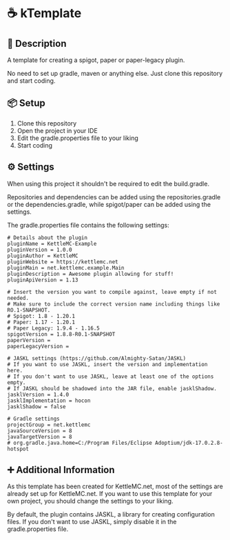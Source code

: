# ☕ kTemplate

## 📝 Description
A template for creating a spigot, paper or paper-legacy plugin.

No need to set up gradle, maven or anything else. Just clone this repository and start coding.

## 📦 Setup
1. Clone this repository
2. Open the project in your IDE
3. Edit the gradle.properties file to your liking
4. Start coding

## ⚙ Settings
When using this project it shouldn't be required to edit the build.gradle.

Repositories and dependencies can be added using the repositories.gradle or the dependencies.gradle, while spigot/paper can be added using the settings.

The gradle.properties file contains the following settings:
```properties
# Details about the plugin
pluginName = KettleMC-Example
pluginVersion = 1.0.0
pluginAuthor = KettleMC
pluginWebsite = https://kettlemc.net
pluginMain = net.kettlemc.example.Main
pluginDescription = Awesome plugin allowing for stuff!
pluginApiVersion = 1.13

# Insert the version you want to compile against, leave empty if not needed.
# Make sure to include the correct version name including things like RO.1-SNAPSHOT.
# Spigot: 1.8 - 1.20.1
# Paper: 1.17 - 1.20.1
# Paper Legacy: 1.9.4 - 1.16.5
spigotVersion = 1.8.8-R0.1-SNAPSHOT
paperVersion =
paperLegacyVersion =

# JASKL settings (https://github.com/Almighty-Satan/JASKL)
# If you want to use JASKL, insert the version and implementation here.
# If you don't want to use JASKL, leave at least one of the options empty.
# If JASKL should be shadowed into the JAR file, enable jasklShadow.
jasklVersion = 1.4.0
jasklImplementation = hocon
jasklShadow = false

# Gradle settings
projectGroup = net.kettlemc
javaSourceVersion = 8
javaTargetVersion = 8
# org.gradle.java.home=C:/Program Files/Eclipse Adoptium/jdk-17.0.2.8-hotspot
```

## ➕ Additional Information
As this template has been created for KettleMC.net, most of the settings are already set up for KettleMC.net. If you want to use this template for your own project, you should change the settings to your liking.

By default, the plugin contains JASKL, a library for creating configuration files. If you don't want to use JASKL, simply disable it in the gradle.properties file.